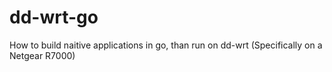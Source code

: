 # dd-wrt-go
How to build naitive applications in go, than run on dd-wrt (Specifically on a Netgear R7000)
